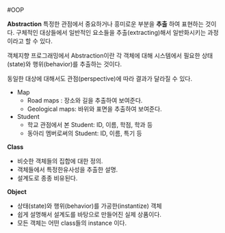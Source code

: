 #OOP

**Abstraction**
특정한 관점에서 중요하거나 흥미로운 부분을 **추출** 하여 표현하는 것이다. 구체적인 대상들에서 일반적인 요소들을 추출(extracting)해서 일반화시키는 과정이라고 할 수 있다.

객체지향 프로그래밍에서 Abstraction이란 각 객체에 대해 시스템에서 필요한 상태(state)와 행위(behavior)를 추출하는 것이다.

동일한 대상에 대해서도 관점(perspective)에 따라 결과가 달라질 수 있다. 

- Map
	- Road maps : 장소와 길을 추출하여 보여준다.
	- Geological maps: 바위와 표면을 추출하여 보여준다.
- Student
	- 학교 관점에서 본 Student: ID, 이름, 학점, 학과 등
	- 동아리 멤버로써의 Student: ID, 이름, 특기 등

**Class**
- 비슷한 객체들의 집합에 대한 정의.
- 객체들에서 특정한유사성을 추출한 설명.
- 설계도로 종종 비유된다.

**Object**
- 상태(state)와 행위(behavior)를 가공한(instantize) 객체
- 쉽게 설명해서 설계도를 바탕으로 만들어진 실제 상품이다.
- 모든 객체는 어떤 class들의 instance 이다.



